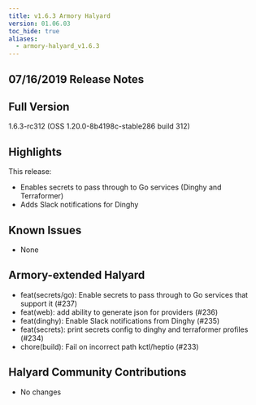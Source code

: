 ```yaml
---
title: v1.6.3 Armory Halyard
version: 01.06.03
toc_hide: true
aliases:
  - armory-halyard_v1.6.3
---
```


## 07/16/2019 Release Notes

## Full Version
1.6.3-rc312 (OSS 1.20.0-8b4198c-stable286 build 312)

## Highlights

This release:
* Enables secrets to pass through to Go services (Dinghy and Terraformer)
* Adds Slack notifications for Dinghy

## Known Issues

- None

## Armory-extended Halyard
 - feat(secrets/go): Enable secrets to pass through to Go services that support it (#237)
 - feat(web): add ability to generate json for providers (#236)
 - feat(dinghy): Enable Slack notifications from Dinghy (#235)
 - feat(secrets): print secrets config to dinghy and terraformer profiles (#234)
 - chore(build): Fail on incorrect path kctl/heptio (#233)

##  Halyard Community Contributions
 - No changes
